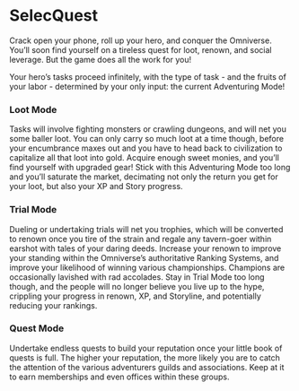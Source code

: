 # SelecQuest
Crack open your phone, roll up your hero, and conquer the Omniverse. You’ll soon find yourself on a tireless quest for loot, renown, and social leverage. But the game does all the work for you!

Your hero’s tasks proceed infinitely, with the type of task - and the fruits of your labor - determined by your only input: the current Adventuring Mode!

### Loot Mode
Tasks will involve fighting monsters or crawling dungeons, and will net you some baller loot. You can only carry so much loot at a time though, before your encumbrance maxes out and you have to head back to civilization to capitalize all that loot into gold. Acquire enough sweet monies, and you’ll find yourself with upgraded gear! Stick with this Adventuring Mode too long and you’ll saturate the market, decimating not only the return you get for your loot, but also your XP and Story progress.

### Trial Mode
Dueling or undertaking trials will net you trophies, which will be converted to renown once you tire of the strain and regale any tavern-goer within earshot with tales of your daring deeds. Increase your renown to improve your standing within the Omniverse’s authoritative Ranking Systems, and improve your likelihood of winning various championships. Champions are occasionally lavished with rad accolades. Stay in Trial Mode too long though, and the people will no longer believe you live up to the hype, crippling your progress in renown, XP, and Storyline, and potentially reducing your rankings.

### Quest Mode
Undertake endless quests to build your reputation once your little book of quests is full. The higher your reputation, the more likely you are to catch the attention of the various adventurers guilds and associations. Keep at it to earn memberships and even offices within these groups. 
